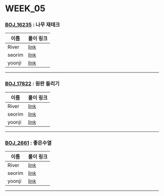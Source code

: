 # WEEK_05

### [BOJ_16235](https://boj.kr/16235) : 나무 재테크

|이름|풀이 링크|
|--|--|
|River| [link](BOJ_16235/River.java)
|seorim| [link](BOJ_16235/seorim.py)
|yoonji| [link](BOJ_16235/yoonji.java)
---


### [BOJ_17822](https://boj.kr/17822) : 원판 돌리기

|이름|풀이 링크|
|--|--|
|River| [link](BOJ_17822/River.java)
|seorim| [link](BOJ_17822/seorim.py)
|yoonji| [link](BOJ_17822/yoonji.java)
---


### [BOJ_2661](https://boj.kr/2661) : 좋은수열

|이름|풀이 링크|
|--|--|
|River| [link](BOJ_2661/River.java)
|seorim| [link](BOJ_2661/seorim.py)
|yoonji| [link](BOJ_2661/yoonji.java)
---
